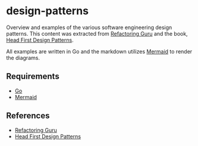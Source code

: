# design-patterns
Overview and examples of the various software engineering design patterns. This content was extracted from [Refactoring Guru](https://refactoring.guru/design-patterns) and the book, [Head First Design Patterns](https://www.oreilly.com/library/view/head-first-design/9781492077992/).

All examples are written in Go and the markdown utilizes [Mermaid](https://mermaid-js.github.io/mermaid/#/) to render the diagrams.

## Requirements
- [Go](https://go.dev/dl/)
- [Mermaid](https://mermaid-js.github.io/mermaid/#/README?id=installation)

## References
- [Refactoring Guru](https://refactoring.guru/design-patterns)
- [Head First Design Patterns](https://www.oreilly.com/library/view/head-first-design/9781492077992/)